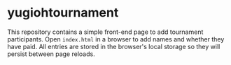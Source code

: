 # yugiohtournament

This repository contains a simple front-end page to add tournament participants. Open `index.html` in a browser to add names and whether they have paid. All entries are stored in the browser's local storage so they will persist between page reloads.
